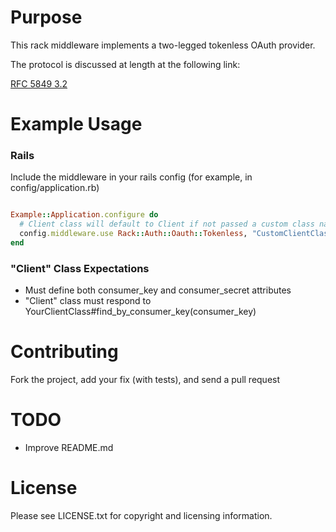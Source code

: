# Purpose

This rack middleware implements a two-legged tokenless OAuth provider.

The protocol is discussed at length at the following link:

[RFC 5849 3.2](http://tools.ietf.org/html/rfc5849#section-3)

# Example Usage

### Rails

Include the middleware in your rails config (for example, in config/application.rb)

```ruby

Example::Application.configure do
  # Client class will default to Client if not passed a custom class name
  config.middleware.use Rack::Auth::Oauth::Tokenless, "CustomClientClass"
end

```

### "Client" Class Expectations

* Must define both consumer_key and consumer_secret attributes
* "Client" class must respond to YourClientClass#find_by_consumer_key(consumer_key)

# Contributing

Fork the project, add your fix (with tests), and send a pull request

# TODO

* Improve README.md

# License

Please see LICENSE.txt for copyright and licensing information.

